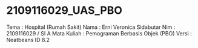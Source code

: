 # 2109116029_UAS_PBO
Tema        : Hospital (Rumah Sakit)
Nama        : Erni Veronica Sidabutar
Nim         : 2109116029 / SI A
Mata Kuliah : Pemograman Berbasis Objek (PBO)
Versi       : Neatbeans ID 8.2
